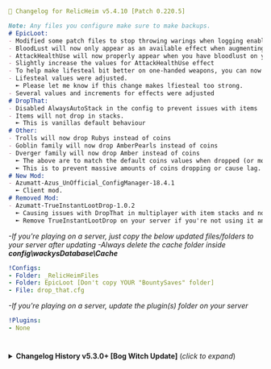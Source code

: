 #
```yaml
📌 Changelog for RelicHeim v5.4.10 [Patch 0.220.5]
```
```markdown
Note: Any files you configure make sure to make backups.
# EpicLoot:
- Modified some patch files to stop throwing warings when logging enabled.
- BloodLust will now only appear as an available effect when augmenting if you have lifesteal.
- AttackHealthUse will now properly appear when you have bloodlust on your weapon.
- Slightly increase the values for AttackHealthUse effect
- To help make lifesteal bit better on one-handed weapons, you can now enchant shields with lifesteal
- Lifesteal values were adjusted.
  ➼ Please let me know if this change makes lfiesteal too strong.
- Several values and increments for effects were adjusted
# DropThat:
- Disabled AlwaysAutoStack in the config to prevent issues with items
- Items will not drop in stacks.
  ➼ This is vanillas default behaviour
# Other:
- Trolls will now drop Rubys instead of coins
- Goblin family will now drop AmberPearls instead of coins
- Dverger family will now drop Amber instead of coins 
  ➼ The above are to match the default coins values when dropped (or more)
  ➼ This is to prevent massive amounts of coins dropping or cause lag.
# New Mod:
- Azumatt-Azus_UnOfficial_ConfigManager-18.4.1
  ➼ Client mod.
# Removed Mod:
- Azumatt-TrueInstantLootDrop-1.0.2
  ➼ Causing issues with DropThat in multiplayer with item stacks and not following loot tables.
  ➼ Remove TrueInstantLootDrop on your server if you're not using it anymore.
```
*-If you're playing on a server, just copy the below updated files/folders to your server after updating*
*-Always delete the cache folder inside __config\wackysDatabase\Cache__*
```yaml
!Configs:
- Folder: _RelicHeimFiles
- Folder: EpicLoot [Don't copy YOUR "BountySaves" folder]
- File: drop_that.cfg
```
*-If you're playing on a server, update the plugin(s) folder on your server*
```yaml
!Plugins:
- None
```
#

<details>
<summary><b>Changelog History v5.3.0+ [Bog Witch Update]</b> (<i>click to expand</i>)</summary>
<br/>

#
```yaml
📌 Changelog for RelicHeim v5.4.9 [Patch 0.220.5]
```
```markdown
Note: Any files you configure make sure to make backups.
# EpicLoot:
- Fixed some errors in patches.
- Bounties have been changed.
  ➼ Each bounty has 3 difficulties, No Token, Iron Token and Gold Token
  ➼ All bounty coin rewards were adjusted for each difficulty
  ➼ All bounty token rewards were adjusted for each difficulty
- Quickdraw enchant will be fixed in next EpicLoot update, Crossbows will work with it as well.
# ToneDowntheTwang:
- Adjusted draw time on bows when at level 100
# Other
- Adjusted base draw time for Bows
- Adjusted base draw time for Greatbows [Excluding Moder G.Bow]
- Slightly lowered the base reload speed of Crossbows.
# New Mod:
- WackyMole-ToneDowntheTwang-1.0.0
  ➼ If playing on server it needs to be added
```
*-If you're playing on a server, just copy the below updated files/folders to your server after updating*
*-Always delete the cache folder inside __config\wackysDatabase\Cache__*
```yaml
!Configs:
- Folder: _RelicHeimFiles
- Folder: EpicLoot [Don't copy YOUR "BountySaves" folder]
- Folder: wackysDatabase
- File: WackyMole.Tone_Down_the_Twang.cfg
```
*-If you're playing on a server, update the plugin(s) folder on your server*
```yaml
!Plugins:
- WackyMole-Tone_Down_the_Twang
```
#
```yaml
📌 Changelog for RelicHeim v5.4.8 [Patch 0.220.5]
```
```markdown
Note: Any files you configure make sure to make backups.
# EpicLoot:
- Increased prices for all items in the gamble section.
- Adjusted what will appear on the Gamble section.
- Added missing Mistwalker to gamble section.
- Slightly increased the chances for elite creatures to drop enchanted loot.
# Other
- Raid files were updated with the new setting to help with raids sometimes not spawning anything.
- Adjusted the values in Tenacity a bit.
```
*-If you're playing on a server, just copy the below updated files/folders to your server after updating*
*-Always delete the cache folder inside __config\wackysDatabase\Cache__*
```yaml
!Configs:
- Folder: _RelicHeimFiles
- Folder: EpicLoot [Don't copy YOUR "BountySaves" folder]
- File: org.bepinex.plugins.tenacity.cfg
```
*-If you're playing on a server, update these plugins on your server*
```yaml
!Plugins:
- Jotunn
- CustomRaids
```
#
```yaml
📌 Changelog for RelicHeim v5.4.7 [Patch 0.220.5]
```
```markdown
Note: Any files you configure make sure to make backups.
# Tenacity:
- Adjusted some values to balance with other mods that give reduced damage.
  ➼ If further adjustments are needed please provide feedback on it.
# SmartSkills:
- Weapon bonus xp back to default.
# EpicMMO:
- Added reset trophy to Haldors store.
# Other:
- Fixed a raid setting causing raids to not end when they should.
- New WishboneBackpack
- Changed WispPotion recipe to use Wisps over Demister to prevent taking Wisplight in inventory.
- Updated AzuCraftyBoxes.yml for backpack filters.
# NewMods:
- Smoothbrain-Tenacity
  ➼ If playing on server it needs to be added
```
*-If you're on a server, just copy the below updated files/folders to your server after updating*
*-Always delete the cache folder inside __config\wackysDatabase\Cache__*
```yaml
!Configs:
- Folder: _RelicHeimFiles
- Folder: wackysDatabase
- File: Azumatt.AzuCraftyBoxes.yml
- File: Backpacks.Majestic.yml
- File: CreatureConfig_Bosses.yml
- File: org.bepinex.plugins.smartskills.cfg
- File: org.bepinex.plugins.tenacity.cfg
- File: WackyMole.EpicMMOSystem.cfg
```
*-If you're on a server, update these plugins on your server*
```yaml
!Plugins:
- Tenacity
- WackyEpicMMOSystem
```
#
```yaml
📌 Changelog for RelicHeim v5.4.6 [Patch 0.220.5]
```
```markdown
Note: Any files you configure make sure to make backups.
# EpicLoot
- Cleaned up and fixed materialconversion file.
- Can convert NovusRunestones in to NovusDust at the enchanting table.
- Can convert InfusedCrystals in to coins at the enchanting table.
- Cleaned up Zeta/Relic single set enchants to be more random.
# EpicMMO:
- Some updates to creatures.
# Other:
- none
```
*-If you're on a server, just copy the below updated files/folders to your server after updating*
*-Always delete the cache folder inside __config\wackysDatabase\Cache__*
```yaml
!Configs:
- Folder: _RelicHeimFiles
- Folder: EpicLoot [Don't copy YOUR "BountySaves" folder]
- Folder: EpicMMOSystem
```
*-If you're on a server, update these plugins on your server*
```yaml
!Plugins:
- NONE
```
#
```yaml
📌 Changelog for RelicHeim v5.4.5 [Patch 0.220.5]
```
```markdown
Note: Any files you configure make sure to make backups.
# EpicLoot
- LeatherBelt now gives +25 weight
# WackysDatabase:
- 4 more skill type potions, that give you 5% increased skill exp gain and damage towards the specific skill. These are crafted at the MeadCauldron station.
  ➼ Swords/Knives/Clubs/Axes
# Other:
- Fixed raid spawning (Hopefully)
- Fixed Charred raid causing the monument from not despawning, it's now replaced with a charred warrior.
- Fixed bows having accuracy issues due to my dumbass uploading wrong files.
- Fixed missing Flametal drops
- Fixed SummonedTrolls having CLLC effects.
- Adjusted Fortress loot in Ashlands.
- Strong creatures in Ashlands will have a small chance to drop the Gemstones.
```
*-If you're on a server, just copy the below updated files/folders to your server after updating*
*-Always delete the cache folder inside __config\wackysDatabase\Cache__*
```yaml
!Configs:
- Folder: _RelicHeimFiles
- Folder: wackysDatabase
- File: CreatureConfig_Bosses.yml
- File: CreatureConfig_Creatures.yml
```
*-If you're on a server, update these plugins on your server*
```yaml
!Plugins:
- NONE
```
#
```yaml
📌 Changelog for RelicHeim v5.4.4 [Patch 0.220.5]
```
```markdown
Note: Any files you configure make sure to make backups.
# EpicLoot:
- Added BurstShot and Eruptors to patches so theyre categorized correctly.
- Fixed some effects being applied incorrectly.
- Fixed Crossbows Skill enchant on the "Crossbow Master" Zeta/Relic item when enchanted.
- Added new Zeta/Relic item for Unarmed when enchanted.
- Fixed "ThornyEmbrace" being applied to BurstShot type weapons.
# WackysDatabase:
- I created 3 new skill type potions for now, they give you 5% increased skill exp gain and damage towards the specific skill. These are crafted at the MeadCauldron station.
  ➼ Unarmed
  ➼ Spears
  ➼ Polearms
# Other:
- Fixed some Monstrum bosses dropping more than one boss weapon.
- Campfires can now be placed on wood.
- Balanced summons damage.
- Moved WispPotion to MeadCauldron.
```
*-If you're on a server, just copy the below updated files/folders to your server after updating*
*-Always delete the cache folder inside __config\wackysDatabase\Cache__*
```yaml
!Configs:
- Folder: _RelicHeimFiles
- Folder: EpicLoot [Don't copy YOUR "BountySaves" folder]
- Folder: wackysDatabase
- File: CreatureConfig_BiomeIncrease.yml
- File: CreatureConfig_Creatures.yml
- File: CreatureConfig_Wizardry.yml
- File: RandomSteve.BreatheEasy.cfg
```
*-If you're on a server, update these plugins on your server*
```yaml
!Plugins:
- NONE
```
#
```yaml
📌 Changelog for RelicHeim v5.4.3 [Patch 0.220.5]
```
```markdown
Note: Any files you configure make sure to make backups.
# EpicLoot:
- Adjustments to SecretStash prices.
- The SecretStash is now on a shorter cooldown and will have 2 random items on sale instead of 1. 
# BreatheEasy:
- Updated config due to update.
# WackysDatabase:
- The "Blood Drinker" and "Blood Thirster" weapon can now be upgraded to level 12.
 ➼ If these don't feel overpowered I will look in to the other boss weapons going past level 4, Please let me know how these feel.
# SmartSkills:
- Adjusted config values.
# Other:
- Changed all the values on Feast food making them slightly better, added Eitr to most Feasts.
```
*-If you're on a server, just copy the below updated files/folders to your server after updating*
*-Always delete the cache folder inside __config\wackysDatabase\Cache__*
```yaml
!Configs:
- Folder: _RelicHeimFiles
- Folder: EpicLoot [Don't copy YOUR "BountySaves" folder]
- Folder: wackysDatabase
- File: org.bepinex.plugins.smartskills.cfg
- File: RandomSteve.BreatheEasy.cfg
```
*-If you're on a server, update these plugins on your server*
```yaml
!Plugins:
- BreatheEasy
```
#
```yaml
📌 Changelog for RelicHeim v5.4.2 [Patch 0.220.5]
```
```markdown
Note: Any files you configure make sure to make backups.
# EpicLoot:
- Slightly lowered the cost of Zeta and Relic Essence in the shop
- Removed Zeta and Relic Essence from the reduced price pool since the cost is now lowered.
- Lowered the cost of the Andvaranaut ring by half.
- Organized SecretStash by rarity.
- Adjusted Gamble chances and loot.
- Removed the yellow text on set pieces so it's easier to know if a piece is equipped.
# CLLC:
- Set default size of creatures per star back to default.
# PassivePowers:
- Slightly reduced the actives percentage for Bonemass and Yagluth to be in line with original values.
- Removed Bonus Fire Damage on yagluth due to causing every attack to add fire damage and active effect being way too strong.
 ➼ Added Eitr Regen Increase instead.
- Increased passive carry weight for Fader.
# BreathEasy:
- Turned on dust from destroying trees.
- Left on dust when killing creatures in case it gets fixed.
 ➼ These can be configured to your liking as usual, keep backups as mentioned. 
# Other:
- Reduced the amount of greydwarf eyes required for the wood portal.
- During raids, "Infused Crystals" will have a higher drop chance.
```
*-If you're on a server, just copy the below updated files/folders to your server after updating*
*-Always delete the cache folder inside __config\wackysDatabase\Cache__*
```yaml
!Configs:
- Folder: _RelicHeimFiles
- Folder: EpicLoot [Don't copy YOUR "BountySaves" folder]
- Folder: wackysDatabase
- File: CreatureConfig_BiomeIncrease.yml
- File: CreatureConfig_Bosses.yml
- File: CreatureConfig_Creatures.yml
- File: org.bepinex.plugins.creaturelevelcontrol.cfg
- File: org.bepinex.plugins.passivepowers.cfg
- File: RandomSteve.BreatheEasy.cfg
```
*-If you're on a server, update these plugins on your server*
```yaml
!Plugins:
- no updates
```
#
```yaml
📌 Changelog for RelicHeim v5.4.1 [Patch 0.220.5]
```
```markdown
Note: Any files you configure make sure to make backups.
# BreatheEasy:
- Config Changes, This mod also removes a lot of the "dust" like creatures upon death, using the hoe etc.
  ➼ Smelters won't have infinite fuel
  ➼ Ovens won't have infinite fuel
  ➼ Until updated, Smelters and Ovens won't show press "E" on the coal insert but still works.
# Other:
- Fixed Backpack config file, I turned off "Auto Open Backpack" by mistake.
- NeckTail, SeekerAspic will no longer float due to a CLLC bug making them float in the air. will remove this entry in ItemConfig once its fixed.
- Updated CreatureConfig files.
- Updated EpicMMO file due to update.
# NewMods:
- RandomSteve-BreatheEasy-1.0.2
  ➼ Mod needs to be on Server
  ➼ This mod is replacing NoSmokeStayLit by TastyChickenLegs for performance reasons.
  ➼ Azumatt's NoDust series override's this mod. The patches that handle that will not run if Azumatt's NoDust series (or singular mods) is/are installed.
# RemovedMods:
- NoSmokeStayLit by TastyChickenLegs
  ➼ Uninstall after updating modpack, remove from your server as well.
```
*-If you're on a server, just copy the below updated files/folders to your server after updating*
*-Always delete the cache folder inside __config\wackysDatabase\Cache__*
```yaml
!Configs:
- Folder: _RelicHeimFiles
- Folder: wackysDatabase
- File: CreatureConfig_Bosses.yml
- File: CreatureConfig_Creatures.yml
- File: CreatureConfig_Monstrum.yml
- File: CreatureConfig_Wizardry.yml
- File: ItemConfig_Base.yml
- File: org.bepinex.plugins.backpacks.cfg
- File: RandomSteve.BreatheEasy.cfg
- File: WackyMole.EpicMMOSystem.cfg
```
*-If you're on a server, update these plugins on your server*
```yaml
!Plugins:
- WackyEpicMMOSystem 
- BreatheEasy
- NoSmokeStayLit [Remove from server]
```
#
```yaml
📌 Changelog for RelicHeim v5.4.0 [Patch 0.220.5]
```
```markdown
Note: Any files you configure make sure to make backups.
# EpicLoot:
- Fixed QuickDraw values.
- Bounties with adds have coin rewards increased.
# ValheimEnchantmentSystem
- SkillOrbs no longer drop per player due to not being proximity based.
  ➼ Higher creatures level the better the chance of them dropping, Spawner type mobs are excluded.
# Other:
- Fixed WindRun potions movement speed.
- Increased the chances of valuables and enchanting items to drop during raids.
- Fixed WizardryBackpacks crafting station not being able to upgrade.
- Added Chitin to all mudpiles, chance is low to not reduce IronScrap from dropping.
- Adjusted SunkenCrypt chest loot.
  ➼ Added Chitin to loottable
  ➼ Removed all valuables but increased the amount of coins.
# RemovedMods:
- FishTrap.
# AddedMods:
- Azumatt-MouseTweaks
  ➼ Client Side Mod, doesn't need to be on server
- Azumatt-SaveCrossbowState
  ➼ Client Side Mod, doesn't need to be on server
```
*-If you're on a server, just copy the below updated files/folders to your server after updating*
*-Always delete the cache folder inside __config\wackysDatabase\Cache__*
```yaml
!Configs:
- Folder: _RelicHeimFiles
- Folder: EpicLoot
- Folder: wackysDatabase
- File: Backpacks.Majestic.yml
- File: Backpacks.Wizardry.yml
- File: CreatureConfig_Creatures.yml
- File: org.bepinex.plugins.backpacks.cfg
```
*-If you're on a server, update these plugins on your server*
```yaml
!Plugins:
- JsonDotNET
```
#
```yaml
📌 Changelog for RelicHeim v5.3.30 [Patch 0.220.5]
```
```markdown
Note: Any files you configure make sure to make backups.
# EpicLoot:
- Added missing items.
# ValheimEnchantmentSystem:
- Fixed SkillOrbs not dropping one per player via DropThat (Hopefully this time)
- Disabled SkillOrbs from dropping in config file of VES to avoid conflicts.
# FishTrap:
- Decided to add config to help make the trap better, if you have configured this already please be sure to make backup of your config
- Production Rate: 600s
- Chance to Catch: 100%
# Other:
- All creatures once tamed will revert to default size regardless of stars due to reports of having issues trying to ride tames.
- Removed the AncientShaman from spawning in the Elder fight.
```
*-If you're on a server, just copy the below updated files/folders to your server after updating*
*-Always delete the cache folder inside __config\wackysDatabase\Cache__*
```yaml
!Configs:
- Folder: _RelicHeimFiles
- Folder: EpicLoot
- Folder: ValheimEnchantmentSystem
- Folder: wackysDatabase
- File: CreatureConfig_Bosses.yml
- File: CreatureConfig_Creatures.yml
- File: CreatureConfig_Monstrum.yml
- File: CreatureConfig_Wizardry.yml
- File: RustyMods.FishTrap.cfg
```
*-If you're on a server, update these plugins on your server*
```yaml
!Plugins:
- SpawnThat
```
#
```yaml
📌 Changelog for RelicHeim v5.3.29 [Patch 0.220.5]
```
```markdown
Note: Any files you configure make sure to make backups.
# Other:
- Updated "Azumatt.AzuCraftyBoxes.yml" for "SmallerKiln" to only use Wood to match the default for Kiln in the file, If not using AzuCraftyBoxes, the SmallerKiln will take any wood. Delete it in the file if wish to use any wood.
- Lowered the size of Lox a bit more to help with riding due to the increase in size per star.
- Reverted the attack type change to the DeepNorth Fist weapons causing them to attack super fast, possible bug in actual weapons, if fixed ill change it back to dualknives attack type.
- Adjusted damage to all BurstShot and Eruptors, Angle to shoot should be more near the reticle now
- Wizardry Changes:
 ➼ The below changes are adjusted to balance the weapons especially when enchanted, socketed or scroll-enchanted.
  ➼ Slight damage nerf to UnderworldStaff and ChaosStaff secondary attack.
  ➼ Slight damage increase to TempestStaff secondary attack.
```
*-If you're on a server, just copy the below updated files/folders to your server after updating*
*-Always delete the cache folder inside __config\wackysDatabase\Cache__*
```yaml
!Configs:
- Folder: _RelicHeimFiles
- Folder: wackysDatabase
- File: Azumatt.AzuCraftyBoxes.yml
- File: CreatureConfig_BiomeIncrease.yml
- File: CreatureConfig_Bosses.yml
- File: CreatureConfig_Creatures.yml
- File: CreatureConfig_Monstrum.yml
- File: CreatureConfig_Wizardry.yml
```
*-If you're on a server, update these plugins on your server*
```yaml
!Plugins:
- None in this update.
```
#
```yaml
📌 Changelog for RelicHeim v5.3.28 [Patch 0.220.5]
```
```markdown
Note: Any files you configure make sure to make backups.
# EpicLoot:
- Added missing Gamble items.
- Disabled Bulk enchant as it removes all your HealthRegen and is required to go along with LowHealth enchants which arent part of modpack.
- Enabled SpellSword enchant
- Adjusted stats for EitrWeaving and SpellSword
- Fixed some enchants being put on weapons that didn't benefit them.
# ValheimEnchantmentSystem:
- SkillOrbs are now controlled via DropThat.
  - If you're using Hunting by Blacks7ar please adjust your config settings or remove mod entirely since DropThat and Hunting don't play well together.
  - Hunting: "Need to turn drop system off and hunting yield to 1"
- SkillOrbs will drop based on the creature instead of biome.
- SkillOrbs will now drop one per player.
# Backpacks:
- Requested "Ammo Backpack" to store arrows and bolts only, no you cannot use them from inside the backpack.
# Weapon Changes: [Vanilla and Warfare]
- Fixed walking speed after shooting with a GreatBow.
- All Fist weapons main attack was changed to use dualknives attack animation with 3 combo chains, wider attack range and slight movement increase when attacking.
# Other:
- Adjusted experience points for Bosses in EpicMMO.
- Added -10% RunStaminaUsage to WindPotion.
- Adjusted spawns during boss fights to only be max of 1 at a time and longer spawn interval between.
- Updated mod versions
```
*-If you're on a server, just copy the below updated files/folders to your server after updating*
*-Always delete the cache folder inside __config\wackysDatabase\Cache__*
```yaml
- Folder: _RelicHeimFiles
- Folder: EpicLoot
- Folder: EpicMMOSystem
- Folder: ValheimEnchantmentSystem
- Folder: wackysDatabase
- File: Backpacks.Majestic.yml
```
#
```yaml
📌 Changelog for RelicHeim v5.3.27 [Patch 0.220.5]
```
```markdown
Note: Any files you configure make sure to make backups.
# Epicloot:
- Fixed missing translations for effects.
- Adjusted values on a majority of enchants.
- Capes can now have Armor enchant.
- All 4 armor type pieces can have Elemental or Physical type enchants.
- To better distinguish if a Zeta/Relic item is an Item or SetBonus
  - Zeta/Relic Items text are colored in Cyan
  - Zeta/Relic SetBonus text are colored in Yellow
# Raids:
- Changed messages for raids to be more lore wise.
# Other:
- Fixed the Elder fight where the Shaman was spawning too frequently.
- Ancient Shaman health and health per star is reduced, creature was tougher than a brute making it difficult to take down.
- Changed burst weapons materials to look more based on the element and remove shard like material.
- Changed all Fists weapons BlockArmor and ParryBonus to feel more useful to use now.
- Updated mod versions
```
*-If you're on a server, just copy the below updated files/folders to your server after updating*
*-Always delete the cache folder inside __config\wackysDatabase\Cache__*
```yaml
- Folder: _RelicHeimFiles
- Folder: EpicLoot
- Folder: wackysDatabase
- File: CreatureConfig_Creatures.yml
- File: CreatureConfig_Monstrum.yml
- File: CreatureConfig_Wizardry.yml
```
#
```yaml
📌 Changelog for RelicHeim v5.3.26 [Patch 0.220.5]
```
```markdown
Note: Any files you configure make sure to make backups.
# EpicLoot:
- Fist Weapons can now get AddBlunt or AddSlash effects.
- Fixed the set naming translation to normal.
- When defeating creatures in raids they will now have a small chance to drop enchanting materials ranging from Nexus to Zeta.
  - Zodiac and Zeta materials will not drop if raids are in the Meadows.
- Recipes for Belt and Rings should now show up properly due to update of mod.
- Crafting trophies should now be removed due to update of mod.
# Other:
- Increased the amount of valuables creatures will drop.
- Increased the amount of valuables creatures will drop from raids.
- Updated mod versions
```
*-If you're on a server, just copy the below updated files/folders to your server after updating*
*-Always delete the cache folder inside __config\wackysDatabase\Cache__*
```yaml
- Folder: _RelicHeimFiles
- Folder: EpicLoot
- Folder: wackysDatabase
```
#
```yaml
📌 Changelog for RelicHeim v5.3.25 [Patch 0.220.5]
```
```markdown
Note: Any files you configure make sure to make backups.
# EpicLoot:
- Due to a looping issue, changes were made to some conversions.
- Fixed some Localization errors.
# Other:
- Lowered cost of SurtlingCores for WindRun and TailWind potions due to having cooldowns now.
- Slightly increased the timers on the Healing staffs till new heals can be applied.
- Updated mod versions
```
*-If you're on a server, just copy the below updated files/folders to your server after updating*
*-Always delete the cache folder inside __config\wackysDatabase\Cache__*
```yaml
- Folder: _RelicHeimFiles
- Folder: EpicLoot
- Folder: wackysDatabase
```
#
```yaml
📌 Changelog for RelicHeim v5.3.24 [Patch 0.220.5]
```
```markdown
Note: Any files you configure make sure to make backups.
# EpicLoot:
- Cooldowns on Stash, Gamble and Maps are increased by 1 interval.
- Slight adjustments to the weights that were done in previous patch for TreasureMaps.
# Wackysdatabase:
- TailWind potion now has a cooldown.
- WindRun potion now has a cooldown.
# Other:
- Updated mod versions
```
*-If you're on a server, just copy the below updated files/folders to your server after updating*
*-Always delete the cache folder inside __config\wackysDatabase\Cache__*
```yaml
- Folder: _RelicHeimFiles
- Folder: EpicLoot
- Folder: wackysDatabase
```
#
```yaml
📌 Changelog for RelicHeim v5.3.23 [Patch 0.220.5]
```
```markdown
Note: Any files you configure make sure to make backups.
# EpicLoot:
- Loot inside the chest from treasuremaps are now weighted based on biomes and progression.
- Loot insided Enchanted chest should hopefully now be more rewarding and different quantities per rarity and item.
- Removed files inside BountySaves I copied over by mistake from v5.3.22
# Other:
- Updated mod versions
```
*-If you're on a server, just copy the below updated files/folders to your server after updating*
*-Always delete the cache folder inside __config\wackysDatabase\Cache__*
```yaml
- Folder: _RelicHeimFiles
- Folder: EpicLoot
- Folder: wackysDatabase
```
#
```yaml
📌 Changelog for RelicHeim v5.3.22 [Patch 0.220.5]
```
```markdown
Note: Any files you configure make sure to make backups.
# EpicLoot:
- Slightly increased how many items bosses drop.
- Sacrificing enchanted items now gives Dust.
- Disenchant upgrade chances were increased.
- Disenchant costs were slightly changed.
- New set piece for Zeta/Relic called "Cleric"
  - Total Sets: Offensive/Defensive/Magic/Cleric
- When items become a set, they will now have the name in the set.
  - Ex: "Enchanted Helmet" -> "Enchanted Offensive Helmet"
  - Ex: "Enchanted Chest" -> "Enchanted Defensive Chest"
- Increased the chance to get a Set Name for Zeta/Relic due to the amount in modpack giving more chances.
  - PLEASE share feedback if this need to be adjusted again, TY
# EpicMMO:
- Fixed experience ranges on some creatures.
# PassivePowers:
- Fixed Moders default values for WindSpeedModifier, increased passive chance slightly for TailWindChance.
# Other:
- Fixed Tail Wind Potion not being on Mead Kettle and changed vfx and sfx when consumed.
- New potion "Wind Run Potion" run faster when with the wind for a brief time.
- Updated mod versions
```
*-If you're on a server, just copy the below updated files/folders to your server after updating*
*-Always delete the cache folder inside __config\wackysDatabase\Cache__*
```yaml
- Folder: _RelicHeimFiles
- Folder: EpicLoot
- Folder: EpicMMOSystem
- Folder: wackysDatabase
- File: CreatureConfig_Creatures.yml
- File: org.bepinex.plugins.passivepowers.cfg
- File: randyknapp.mods.epicloot.cfg
```
#
```yaml
📌 Changelog for RelicHeim v5.3.21 [Patch 0.220.5]
```
```markdown
Note: Any files you configure make sure to make backups.
# EpicLoot:
- Enabled Gamble and adjusted percentages.
- Some bounties per biome will have minions now since the issue of minions were fixed.
# ValheimEnchantmentSystem:
- Blessed Scrolls recipes no longer require coins, they use x5 material from regular scroll.
- Enchanting shields are now changed to better balance them out due to higher tier shields getting too strong.
  - Max level for all shields are now 15, success chance are reduced to match a level 20 enchant
  - Instead of percentage they're flat level increase.
  - Ex: Level 10 gives +10 block armor.
# Other:
- Adjusted all spawns during boss fights with a chance to spawn and reduced amount instead of being guaranteed.
- Burst Shot secondary attacks animation is changed, Eitr required to cast is increased based on tier of weapon.
- Poison Burst Shot changes
  - Removed lightning, causing to be too strong
  - Reduced base poison damage a bit, more poison per upgrade
  - Pierce damage per upgrade
- Updated mod versions
```
*-If you're on a server, just copy the below updated files/folders to your server after updating*
*-Always delete the cache folder inside __config\wackysDatabase\Cache__*
```yaml
- Folder: _RelicHeimFiles
- Folder: EpicLoot
- Folder: ValheimEnchantmentSystem
- Folder: wackysDatabase
```
#
```yaml
📌 Changelog for RelicHeim v5.3.20 [Patch 0.220.5]
```
```markdown
Note: Any files you configure make sure to make backups.
# EpicLoot:
- NEW FOLDER: "RelicHeimPatches"
  - This has updated file names.
  - The old folder "RelicHeim" will be auto deleted with ThisGoesHere mod.
- Updated files to work with new version of EpicLoot
- Gamble is disabled until it is fixed
- Enabled AttackSpeed effect due to being fixed
- Augmenter Relic and Enchanter Relic no longer give comfort and are just a decoration piece due to epicloot update.
- Localization folder inside EpicLoot folder is added for English file.
- Adjusted MaxRadius for bounty/maps Swamp&Mountain to hopefully not go far due to removal of 2 entry being obsolete, pray it returns <3.
# Backpacks:
- Andvaranaut Backpack is currently broken due to the effect, will need to use ring for now.
# Other:
- Updated mod versions
```
*-If you're on a server, just copy the below updated files/folders to your server after updating*
*-Always delete the cache folder inside __config\wackysDatabase\Cache__*
```yaml
- Folder: _RelicHeimFiles
- Folder: EpicLoot
- Folder: wackysDatabase
```
#
```yaml
📌 Changelog for RelicHeim v5.3.19 [Patch 0.220.5]
```
```markdown
Note: Any files you configure make sure to make backups.
# EpicLoot:
- Fixed 2 Zeta/Relic items that would go on BloodMagic weapons giving it ElementalMagic skill enchant.
- Added 4 new Zeta/Relic items
- Fixed a few other Zeta/Relic items that had useless effects on them.
- Increased LifeSteal values.
# Backpacks
- Hopefully fixed some items not wanting to go in backpacks due to multiplayer issues.
# Other:
- Removed Elementalist from Bonemass as the increase to poison is very small making it pretty much useless.
- Adjusted all spawns during boss fights due to incorrect values.
- Increased TailWind Potion from 30s to 45s, final adjustment.
- Updated mod versions
```
*-If you're on a server, just copy the below updated files/folders to your server after updating*
*-Always delete the cache folder inside __config\wackysDatabase\Cache__*
```yaml
- Folder: _RelicHeimFiles
- Folder: EpicLoot
- Folder: wackysDatabase
- File: Backpacks.Majestic.yml
- File: Backpacks.MajesticEpicLoot.yml
- File: CreatureConfig_BiomeIncrease.yml
- File: CreatureConfig_Bosses.yml
- File: CreatureConfig_Monstrum.yml
```
#
```yaml
📌 Changelog for RelicHeim v5.3.18 [Patch 0.220.5]
```
```markdown
Note: Any files you configure make sure to make backups.
# EpicLoot:
- Balanced out the rewards from Treasure Chests and Map Chests and adjusted the weights, added in Relic.
- Fixed the EnchantedChest rewards.
- Essences now convert in to equivalent dust instead of Novus Essence.
# ValheimEnchantmentSystem:
- Removed the bright glow from weapons based on level and adjusted some colors.
# Other:
- Increased coin stack to 9999.
- Updated mod versions
```
*-If you're on a server, just copy the below updated files/folders to your server after updating*
*-Always delete the cache folder inside __config\wackysDatabase\Cache__*
```yaml
- Folder: _RelicHeimFiles
- Folder: EpicLoot
- Folder: ValheimEnchantmentSystem
- Folder: wackysDatabase
- File: ItemConfig_Base.yml
```
#
```yaml
📌 Changelog for RelicHeim v5.3.17 [Patch 0.220.5]
```
```markdown
Note: Any files you configure make sure to make backups.
# EpicLoot:
- Augment upgrades now have 50% reduction of tokens when upgrading the table.
- Reduced the salvage price on tokens, due to the quantity you can get, the prices were too high.
- Boss items can now be sacrificed.
- Only Novus materials will be salvaged.
- Changed few required mats for upgrading enchanting table for Augment
- New recipes under Salvage junk to turn higher tier materials in to Novus if have no use for them, Thanks Milkstout.
  - Essence is 1:1 until I can confirm there is no loop.
# EpicMMO:
- Increased the CriticalDamage starting value and Multiplier up to 50%.
- Increased AddCarryWeight value.
# Farming:
- Increased the experience received for the Farming skill due to not giving experience when harvesting as the skill is now Vanilla.
# Backpacks:
- Removed "Lumberjack Backpack" since "Foraging Backpack" basically does same thing.
# Other:
- Adjusted affix chances for Bosses.
- Reduced the WindPotions duration to 30s.
- Updated mod versions
# New Mod:
- CurrencyPocket by Azumatt
  - With EpicLoot, you need to take the coins out of your pocket to buy things at Haldor.
```
*-If you're on a server, just copy the below updated files/folders to your server after updating*
*-Always delete the cache folder inside __config\wackysDatabase\Cache__*
```yaml
- Folder: _RelicHeimFiles
- Folder: EpicLoot
- Folder: wackysDatabase
- File: Backpacks.Majestic.yml
- File: CreatureConfig_Bosses.yml
- File: org.bepinex.plugins.farming.cfg
- File: org.bepinex.plugins.creaturelevelcontrol.cfg
- File: WackyMole.EpicMMOSystem.cfg
```
#
```yaml
📌 Changelog for RelicHeim v5.3.16 [Patch 0.220.5]
```
```markdown
Note: Any files you configure make sure to make backups.
# EpicLoot:
- Added Warmth and Waterproof back as enchantable on capes.
- Capes can only have 1 of the 2 enchants at a time, Waterproof or Warmth. 
- Featherfall, Waterproof and Warmth effects are changed to only be on Zodiac or higher.
- Fixed a typo in an effect for HealthRegen enchant.
# Other:
- Fixed description of Fish Trap.
- Updated CreatureConfig files.
- Updated mod versions
# AzuCraftyBoxes: [File]
- I am including the yml file for this mod in the modpack to help with backpack issues that have been reported to help fix those issues, once the issue has been fixed I will remove this file from this modpack.
```
*-If you're on a server, just copy the below updated files/folders to your server after updating*
*-Always delete the cache folder inside __config\wackysDatabase\Cache__*
```yaml
- Folder: _RelicHeimFiles
- Folder: EpicLoot
- Folder: wackysDatabase
- File: Azumatt.AzuCraftyBoxes.yml [New File]
- File: CreatureConfig_BiomeIncrease.yml
- File: CreatureConfig_Bosses.yml
- File: CreatureConfig_Creatures.yml
- File: CreatureConfig_Monstrum.yml
- File: CreatureConfig_Wizardry.yml
```
#
```yaml
📌 Changelog for RelicHeim v5.3.15 [Patch 0.220.5]
```
```markdown
Note: Any files you configure make sure to make backups.
# EpicLoot:
- Removed recalling appearing on Warpikes
- Changed translation for Stagger Chance to better understand
- Stagger Chance effect can now be applied on TwoHandedWeapons and Chest only, Shields was removed. The values for this effect were slightly reduced.
- EnchantedChest has a very rare chance of containing an EnchantedKey along with a Ring or Belt containing one of the 3 sets.
- Fixed selection weight on addblunt that was left in.
- Added description for the Set pieces.
- Adjusted the prices for discounted items and added various different amounts so its more random.
# Other:
- Increased SutureKit healing to 100, gave Bandages some HealthRegen.
- Adjusted damage done to mobs after killing boss for that biome.
- Updated mod versions
```
*-If you're on a server, just copy the below updated files/folders to your server after updating*
*-Always delete the cache folder inside __config\wackysDatabase\Cache__*
```yaml
- Folder: _RelicHeimFiles
- Folder: EpicLoot
- Folder: wackysDatabase
- File: CreatureConfig_BiomeIncrease.yml
```
#
```yaml
📌 Changelog for RelicHeim v5.3.14 [Patch 0.220.5]
```
```markdown
Note: Any files you configure make sure to make backups.
# EpicLoot:
- Discounted item in secret stash is back, only one this time.
- EnchantedKeys are set to 20 Tokens again due to increase in ForestTokens from chests.
- Adjusted some enchants to not be on BloodMagic type weapons since they are useless on them
- Changed description of NovusEssence.
- Slightly increased Armor, Stamina and Health enchant values.
# TargetPortal:
- Changed keybind to show portals on map from "P" to "KeypadDivide" to avoid turning off and on when typing.
  - This key "/" is on your keypad.
# Other:
- Hopefully fixed offspring tames from having chaos or poison infused causing damage to player when killing them.
- BandageImproved recipe no longer uses Root and is replaced with Withered Bone
- Draugrs have a chance now to drop Withered Bone.
- Increased the damage and projectiles for the Eruptor weapons.
- Slightly tweaked the damage and projectiles for the Burst weapons
- Updated mod versions
```
*-If you're on a server, just copy the below updated files/folders to your server after updating*
*-Always delete the cache folder inside __config\wackysDatabase\Cache__*
```yaml
- Folder: _RelicHeimFiles
- Folder: EpicLoot
- Folder: wackysDatabase
- File: CreatureConfig_Creatures.yml
- File: org.bepinex.plugins.creaturelevelcontrol.cfg
- File: org.bepinex.plugins.targetportal.cfg
```
#
```yaml
📌 Changelog for RelicHeim v5.3.13 [Patch 0.220.5]
```
```markdown
Note: Any files you configure make sure to make backups.
# EpicLoot: [Bounty Hotfix]
- Fix to the bounty system from last patch which caused maps and bountys to go further out than intended, this hotfix should now make it little more better.
# Other:
- Updated mod versions
```
*-If you're on a server, just copy the below updated files/folders to your server after updating*
*-Always delete the cache folder inside __config\wackysDatabase\Cache__*
```yaml
- Folder: EpicLoot
```
#
```yaml
📌 Changelog for RelicHeim v5.3.12 [Patch 0.220.5]
```
```markdown
Note: Any files you configure make sure to make backups.
# EpicLoot: [Enchanting Changes]
- Removed QuickDraw for crossbows.
- Slightly increased the coin rewards on bounties
- Slightly increased amount of Forest Tokens from Maps and reduced price slightly.
- Hopefully fixed bounties going to further out.
- Secret Stash prices slightly reduced.
- Sacrificing items will now give a Runestone and Shard.
- Upgrading Shards are now x2NovusShard + x1Essence(rarity) = x2 Shard(rarity)
- Upgrading Dust are now x2NovusDust + x1Essence(rarity) = x2 Dust(rarity)
- Upgrading Runestones are now x2NovusRunestone + x1Essence(rarity) = x2 Runestone(rarity)
- Novus Dust,Runestone and Shard can now be turned in to 5 coins at the enchanting table under Salvage Junk to help with excess amounts.
# Other:
- MiningBackpack valid items update to allow ore/metals in case other mods add any new types.
- Fixed status effect icon for WindPotion
- Adjusted inputs for SmallVersion pieces to match what they would have based on boss kills when unlocked, these arent changed with ConversionSizeAndSpeed mod so this is best I can do.
- Updated mod versions
```
*-If you're on a server, just copy the below updated files/folders to your server after updating*
*-Always delete the cache folder inside __config\wackysDatabase\Cache__*
```yaml
- Folder: _RelicHeimFiles
- Folder: EpicLoot
- Folder: wackysDatabase
- File: Backpacks.Majestic.yml
```
#
```yaml
📌 Changelog for RelicHeim v5.3.11 [Patch 0.220.5]
```
```markdown
Note: Any files you configure make sure to make backups.
# EpicLoot: [Notice]
- In a future update I will either be removing the Gamble section or making major changes to it, It's not a feature I like so this is just a heads up.
  - I will provide information in my discord on how to add it back when I do decide to change it.
- Adjusted Eikthyrs drops.
- Increased Andvaranaut Range
  - Backpack version might not use the new value.
# EpicMMO:
- Adjusted some vanilla creature experience.
- Change scaling exp, overall reduced experience needed to level up.
# Backpacks:
- Added new "Scroll Backpack" to put your scrolls inside.
# Other:
- Added a WindPotion to help with sailing, this is only for RelicHeim.
  - Please provide feedback, this is just to help until you get Moder Power etc.
- Adjusted some spawns.
- Updated mod versions
```
*-If you're on a server, just copy the below updated files/folders to your server after updating*
*-Always delete the cache folder inside __config\wackysDatabase\Cache__*
```yaml
- Folder: _RelicHeimFiles
- Folder: EpicLoot
- Folder: EpicMMOSystem
- Folder: wackysDatabase
- File: Backpacks.Majestic.yml
- File: randyknapp.mods.epicloot.cfg
- File: WackyMole.EpicMMOSystem.cfg
```
#
```yaml
📌 Changelog for RelicHeim v5.3.10 [Patch 0.220.5]
```
```markdown
Note: Any files you configure make sure to make backups.
# EpicLoot:
- Increased values of AddCarryWeight enchant for all rarity so it feels worth to have even at Novus.
# Other:
- Fixed CrudeCrossbow to be bit more balanced in the meadows, will remove file once Therzie updates Warfare with the changes.
- Fixed Shark spawn world distance value.
- Allowed Small Kiln to take FineWood and CoreWood.
- Increased prices for Golden Trophies.
- Updated mod versions
```
*-If you're on a server, just copy the below updated files/folders to your server after updating*
*-Always delete the cache folder inside __config\wackysDatabase\Cache__*
```yaml
- Folder: _RelicHeimFiles
- Folder: EpicLoot
- Folder: wackysDatabase
```
#
```yaml
📌 Changelog for RelicHeim v5.3.9 [Patch 0.220.5]
```
```markdown
Note: Any files you configure make sure to make backups.
# Backpacks:
- Removed Weaponry and Armory Backpacks for now until fixed.
- Disabled original backpack and created duplicate version with correct workbench level, gave it small percentage for reduced weight for items inside
# Other:
- Small fix to boss fight spawns again, everything should be more balanced, fixed a typo.
# New Mod:
- PetPantry by:Azumatt
```
*-If you're on a server, just copy the below updated files/folders to your server after updating*
*-Always delete the cache folder inside __config\wackysDatabase\Cache__*
```yaml
- Folder: _RelicHeimFiles
- Folder: wackysDatabase
- File: Backpacks.Majestic.yml
- File: CreatureConfig_Bosses.yml
- File: org.bepinex.plugins.backpacks.cfg
```
#
```yaml
📌 Changelog for RelicHeim v5.3.8 [Patch 0.220.5]
```
```markdown
Note: Any files you configure make sure to make backups.
# EpicLoot:
- Adjusted loot drops for bosses and rarity.
# EpicMMO:
- MaxLevelRange is now 15 instead of 10, this should hopefully help with players trying to level up, if not, use XP Potions and kill shit.
  - I'll mention this again, EpicMMO is NOT needed in order to do anything in the modpack, it is just to help with more stats if needed.
# FactionAssigner:
- Updated most factions to be assigned based on their biome, most creatures will now attack each other if in nearby biomes.
# WackysDatabase:
- As a request there is now smaller version of some pieces.
  - Kiln, Smelter, BlastFurnace, WindMill, EitrRefinery and KingdomOven.
- All of these should act just as normal but just smaller.
- New category in Hammer called "TinyVersions"
- New folder in "config\wackysDatabase\Pieces\JewelHeimWDB2.0" called "SmallerVersions" where all of the files will be located.
# Other:
- Adjusted the stamina use for Eruptor Weapons and Magic Burst weapon.
- Fixed Foxs HP being too high.
- Fixed Darkhorns HP.
- Fixed the extra spawns I made to boss fights, made them too difficult (sorry lol)
- Updated mod versions
# NewMod:
- Azumatt-TrueInstantLootDrop (Client Only)
```
*-If you're on a server, just copy the below updated files/folders to your server after updating*
*-Always delete the cache folder inside __config\wackysDatabase\Cache__*
```yaml
- Folder: _RelicHeimFiles
- Folder: EpicLoot
- Folder: wackysDatabase
- File: Azumatt.FactionAssigner.yml
- File: Backpacks.Majestic.yml
- File: CreatureConfig_Bosses.yml
- File: CreatureConfig_Monstrum.yml
- File: CreatureConfig_Wizardry.yml
- File: WackyMole.EpicMMOSystem.cfg
```
#
```yaml
📌 Changelog for RelicHeim v5.3.7 [Patch 0.220.5]
```
```markdown
Note: Any files you configure make sure to make backups.
# EpicMMO:
- Added EliteCreatures to drop Mobchunks at 5%.
- Haldor now sells Exp Potions.
# CLLC:
- Fixed config file of wrong Mending values and lock configuration back to On.
- Slightly increased Wolfs overall HP, slightly nerfed Wolfs overall DMG
- Slightly reduced Grizzly Bear stat values
- First 3 bosses were slightly tweaked.
- Stone and Obsidian Golems no longer spawn as Splitting since they get yeeted when killed. (Hopefully)
# Other:
- Fixed SerpentStew material quantity.
- Added new Backpack for Trophys
- Fixed FoodBackpack not allowing Wizardry Mushrooms.
- Updated the 3 craftable belts carry weight values and added movement speed.
- Updated mod versions
```
*-If you're on a server, just copy the below updated files/folders to your server after updating*
*-Always delete the cache folder inside __config\wackysDatabase\Cache__*
```yaml
- Folder: _RelicHeimFiles
- Folder: wackysDatabase
- File: Backpacks.Majestic.yml
- File: CreatureConfig_Bosses.yml
- File: CreatureConfig_Creatures.yml
- File: CreatureConfig_Monstrum.yml
- File: org.bepinex.plugins.creaturelevelcontrol.cfg
- File: WackyMole.EpicMMOSystem.cfg
```
#
```yaml
📌 Changelog for RelicHeim v5.3.6 [Patch 0.220.5]
```
```markdown
Note: Any files you configure make sure to make backups.
# CLLC:
- Added "Affix Power" to YML file to make sure all bosses with Mending are set to "0.1" power in case config file makes things weird
- Slightly increased the difficulty of Meadows.
- Adjusted the sector levels amount and when killing elite creatures the amount is increased.
- Turned off the sector ping on minimap (The red circle).
# Other:
- Adjustments to StaffOfFrost values.
- Removed Spirit off the Frost Burst Shot and replaced with Pierce.
- Increased Flint Eruptors damage by 1.
- Added 1 Spirit damage to Magic Burst Shot.
- Removed TanningRack being a crafting station and its recipes, it was preventing spawns in GoblinCamps.
- Updated mod versions
```
*-If you're on a server, just copy the below updated files/folders to your server after updating*
*-Always delete the cache folder inside __config\wackysDatabase\Cache__*
```yaml
- Folder: _RelicHeimFiles
- Folder: wackysDatabase
- File: CreatureConfig_Bosses.yml
- File: CreatureConfig_Creatures.yml
- File: CreatureConfig_Monstrum.yml
- File: org.bepinex.plugins.creaturelevelcontrol.cfg
```
#
```yaml
📌 Changelog for RelicHeim v5.3.5 [Patch 0.220.5]
```
```markdown
Note: Any files you configure make sure to make backups.
# EpicLoot:
- Renamed the old Augmenter and Enchanter pieces and changed description to help players know its only for decoration+comfort.
# Backpacks:
- YML file turned on, files updated.
- ExplorerBackpacks weight is 95%
- Backpacks can be put in chests
- Auto Open Backpack is OFF
  - If you have customized this config already please make a backup of your file, otherwise use the one added in this update.
# Other:
- Adjustments to Rag Armor.
- Updated mod versions
```
*-If you're on a server, just copy the below updated files/folders to your server after updating*
*-Always delete the cache folder inside __config\wackysDatabase\Cache__*
```yaml
- Folder: _RelicHeimFiles
- Folder: wackysDatabase
- File: Backpacks.Majestic.yml
- File: Backpacks.MajesticEpicLoot.yml
- File: Backpacks.Wizardry.yml
- File: org.bepinex.plugins.backpacks.cfg
```
#
```yaml
📌 Changelog for RelicHeim v5.3.4 [Patch 0.220.4]
```
```markdown
Note: Any files you configure make sure to make backups.
# EpicLoot:
- In enchanting table, Enchant and ConvertMaterials will now be unlocked for free, players will need to still unlock Augment and Disenchant.
 - This change is due to recently seeing players confused on how to use the table or how to start enchanting.
- Added the option to buy the Andvaranaut ring for 2k coins as well.
- Adjustments to the loot inside Enchanted Chest when using Enchanted Key.
# WackysDatabase:
- Lingering Stamina Potions are in its own category now which allows the player to use stamina potions now.
- New Staff of Healing (Major) for mountains.
 - Ranges on healing staffs I can't adjust. (Cuddle Up)
 - Removed Stamina from HealingStaffs due to issues with it being spammable.
# CLLC:
- Reduced the chances for "Armored" to appear on creatures.
- Adjustments to some values.
# Other:
- Fixed NoiseReduction naming.
- Fixed stone pickaxe repair issue. (hopefully)
- Updated mod versions
```
*-If you're on a server, just copy the below updated files/folders to your server after updating*
*-Always delete the cache folder inside __config\wackysDatabase\Cache__*
```yaml
- Folder: _RelicHeimFiles
- Folder: EpicLoot
- Folder: wackysDatabase
- File: CreatureConfig_BiomeIncrease.yml
- File: CreatureConfig_Bosses.yml
- File: org.bepinex.plugins.creaturelevelcontrol.cfg
```
#
```yaml
📌 Changelog for RelicHeim v5.3.3 [Patch 0.220.3]
```
```markdown
Note: Any files you configure make sure to make backups.
# Other:
- Updated mod versions
- Removed AfterDeath from modpack
```
*-If you're on a server, just copy the below updated files/folders to your server after updating*
*-Always delete the cache folder inside __config\wackysDatabase\Cache__*
```yaml
-
```
#
```yaml
📌 Changelog for RelicHeim v5.3.2 [Patch 0.220.3]
```
```markdown
Note: Any files you configure make sure to make backups.
# EpicLoot:
- Fixed translation for activated set effects.
- New file with corrected cooldowns for activated effects.
- Bulwark and Berserker cooldowns are 5m.
- Complete overhaul of Zeta/Relic set items, all sets were removed except Shiva.
- 6 new sets based off of "Offensive, Defensive, Magic", all information on these sets are in my discord.
- These changes were made to help with confusion of what can be enchanted or not in order to get specific set items. If your current set items are ruined then I do apologize but I needed to make this change as too many sets were causing issues.
# Other:
- Updated mod versions
```
*-If you're on a server, just copy the below updated files/folders to your server after updating*
*-Always delete the cache folder inside __config\wackysDatabase\Cache__*
```yaml
- Folder: _RelicHeimFiles
- Folder: EpicLoot
```
#
```yaml
📌 Changelog for RelicHeim v5.3.1 [Patch 0.220.3]
```
```markdown
Note: Any files you configure make sure to make backups.
# EpicLoot:
- Legendary/Mythic set that used Rings/Belts are removed and are replaced as Utility so other items in that tier can be rolled on as well.
# Other:
- Updated mod versions
- TargetPortal and Groups works now.
```
*-If you're on a server, just copy the below updated files/folders to your server after updating*
*-Always delete the cache folder inside __config\wackysDatabase\Cache__*
```yaml
- Folder: _RelicHeimFiles
- Folder: EpicLoot
```
#
```yaml
📌 Changelog for RelicHeim v5.3.0 [Patch 0.220.3]
```
```markdown
Note: Any files you configure make sure to make backups.
# EpicLoot:
- Added new Warfare items to files.
# VES:
- Added new Warfare items to files.
# Other:
- Updated mod versions
- New mod dependency added for EpicLoot "JsonDotNET"
```
*-If you're on a server, just copy the below updated files/folders to your server after updating*
*-Always delete the cache folder inside __config\wackysDatabase\Cache__*
```yaml
- Folder: _RelicHeimFiles
- Folder: EpicLoot
- Folder: ValheimEnchantmentSystem
```
```yaml
Disable these mods until they're updated
- Groups
- TargetPortal
```
</details>